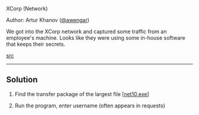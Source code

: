 XCorp (Network)

Author: Artur Khanov ([@awengar](https://t.me/awengar))

We got into the XCorp network and captured some traffic from an employee's machine. 
Looks like they were using some in-house software that keeps their secrets.

[src](./xcorp.tar.gz)

---

## Solution

1. Find the transfer package of the largest file \[[net10.exe](./net10.exe)\]

2. Run the program, enter username (often appears in requests) 
